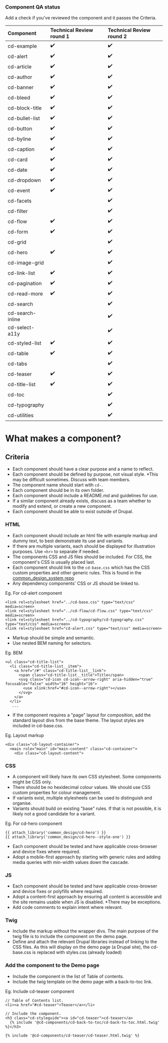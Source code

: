 ### Component QA status

Add a check if you've reviewed the component and it passes the Criteria.

| Component           | Technical Review round 1    | Technical Review round 2    |
| :------------------ | :------------------ | :------------------ |
| cd-example          | :heavy_check_mark:  | :heavy_check_mark:  |
| cd-alert            | :heavy_check_mark:  | :heavy_check_mark:  |
| cd-article          | :heavy_check_mark:  | :heavy_check_mark:  |
| cd-author           | :heavy_check_mark:  | :heavy_check_mark:  |
| cd-banner           | :heavy_check_mark:  | :heavy_check_mark:  |
| cd-bleed            | :heavy_check_mark:  | :heavy_check_mark:  |
| cd-block-title      | :heavy_check_mark:  | :heavy_check_mark:  |
| cd-bullet-list      | :heavy_check_mark:  | :heavy_check_mark:  |
| cd-button           | :heavy_check_mark:  | :heavy_check_mark:  |
| cd-byline           | :heavy_check_mark:  | :heavy_check_mark:  |
| cd-caption          | :heavy_check_mark:  | :heavy_check_mark:  |
| cd-card             | :heavy_check_mark:  | :heavy_check_mark:  |
| cd-date             | :heavy_check_mark:  | :heavy_check_mark:  |
| cd-dropdown         | :heavy_check_mark:  | :heavy_check_mark:  |
| cd-event            | :heavy_check_mark:  | :heavy_check_mark:  |
| cd-facets           |                     | :heavy_check_mark:  |
| cd-filter           |                     | :heavy_check_mark:  |
| cd-flow             | :heavy_check_mark:  | :heavy_check_mark:  |
| cd-form             | :heavy_check_mark:  | :heavy_check_mark:  |
| cd-grid             |                     | :heavy_check_mark:  |
| cd-hero             | :heavy_check_mark:  | :heavy_check_mark:  |
| cd-image-grid       |                     | :heavy_check_mark:  |
| cd-link-list        | :heavy_check_mark:  | :heavy_check_mark:  |
| cd-pagination       | :heavy_check_mark:  | :heavy_check_mark:  |
| cd-read-more        | :heavy_check_mark:  | :heavy_check_mark:  |
| cd-search           |                     | :heavy_check_mark:  |
| cd-search-inline    |                     | :heavy_check_mark:  |
| cd-select-a11y      |                     | :heavy_check_mark:  |
| cd-styled-list      | :heavy_check_mark:  | :heavy_check_mark:  |
| cd-table            | :heavy_check_mark:  | :heavy_check_mark:  |
| cd-tabs             |                     | :heavy_check_mark:  |
| cd-teaser           | :heavy_check_mark:  | :heavy_check_mark:  |
| cd-title-list       | :heavy_check_mark:  | :heavy_check_mark:  |
| cd-toc              |                     | :heavy_check_mark:  |
| cd-typography       |                     | :heavy_check_mark:  |
| cd-utilities        |                     | :heavy_check_mark:  |




# What makes a component?

## Criteria
- Each component should have a clear purpose and a name to reflect.
- Each component should be defined by purpose, not visual style. *This may be difficult sometimes. Discuss with team members.
- The component name should start with `cd-`.
- Each component should be in its own folder.
- Each component should include a README.md and guidelines for use.
- If a similar component already exists, discuss as a team whether to modify and extend, or create a new component.
- Each component should be able to exist outside of Drupal.

### HTML
- Each component should include an html file with example markup and dummy text, to best demonstrate its use and variants.
- If there are multiple variants, each should be displayed for illustration purposes. Use `<hr>` to separate if needed.
- The components CSS and JS files should be included. For CSS, the component's CSS is usually placed last.
- Each component should link to the `cd-base.css` which has the CSS custom properties and other generic rules.
This is found in the [common_design_system repo](https://github.com/UN-OCHA/common_design_system/blob/main/cd-base.css)
- Any dependency components' CSS or JS should be linked to.

Eg. For cd-alert component
```
<link rel=stylesheet href="../cd-base.css" type="text/css" media=screen>
<link rel=stylesheet href="../cd-flow/cd-flow.css" type="text/css" media=screen>
<link rel=stylesheet href="../cd-typography/cd-typography.css" type="text/css" media=screen>
<link rel=stylesheet href="cd-alert.css" type="text/css" media=screen>
```
- Markup should be simple and semantic.
- Use nested BEM naming for selectors.

Eg. BEM
```
<ul class="cd-title-list">
  <li class="cd-title-list__item">
    <a href="/#" class="cd-title-list__link">
      <span class="cd-title-list__title">Title</span>
      <svg class="cd-icon cd-icon--arrow-right" aria-hidden="true" focusable="false" width="16" height="16">
        <use xlink:href="#cd-icon--arrow-right"></use>
      </svg>
    </a>
  </li>
   ...
```
- If the component requires a "page" layout for composition, add the standard layout divs from the base theme.
The layout styles are included in cd-base.css.

Eg. Layout markup
```
<div class="cd-layout-container">
  <main role="main" id="main-content" class="cd-container">
    <div class="cd-layout-content">
```

### CSS
- A component will likely have its own CSS stylesheet. Some components might be CSS only.
- There should be no hexidecimal colour values. We should use CSS custom properties for colour management.
- If variants exist, multiple stylesheets can be used to distinguish and organise.
- Variants should build on existing "base" rules. If that is not possible, it is likely not a good candidate for a variant.

Eg. For cd-hero component
```
{{ attach_library('common_design/cd-hero') }}
{{ attach_library('common_design/cd-hero--style-one') }}
```
- Each component should be tested and have applicable cross-browser and device fixes where required.
- Adopt a mobile-first approach by starting with generic rules and adding media queries with min-width values down the cascade.

### JS
- Each component should be tested and have applicable cross-browser and device fixes or polyfills where required.
- Adopt a content-first approach by ensuring all content is accessible and the site remains usable when JS is disabled.
*There may be exceptions.
- Add code comments to explain intent where relevant.


### Twig
- Include the markup without the wrapper divs. The main purpose of the twig file is to include the component on the demo page.
- Define and attach the relevant Drupal libraries instead of linking to the CSS files.
As this will display on the demo page (a Drupal site), the cd-base.css is replaced with styles.css (already loaded)

### Add the component to the Demo page
- Include the component in the list of Table of contents.
- Include the twig template on the demo page with a back-to-toc link.

Eg. Include cd-teaser component
```
// Table of Contents list.
<li><a href="#cd-teaser">Teaser</a></li>

// Include the component.
<h3 class="cd-styleguide"><a id="cd-teaser">cd-teaser</a>
  {% include '@cd-components/cd-back-to-toc/cd-back-to-toc.html.twig' %}</h3>

{% include '@cd-components/cd-teaser/cd-teaser.html.twig' %}
```
